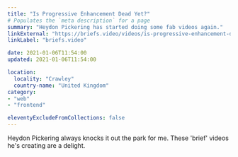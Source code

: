 ```yaml
---
title: "Is Progressive Enhancement Dead Yet?"
# Populates the `meta description` for a page
summary: "Heydon Pickering has started doing some fab videos again."
linkExternal: "https://briefs.video/videos/is-progressive-enhancement-dead-yet/"
linkLabel: "briefs.video"

date: 2021-01-06T11:54:00
updated: 2021-01-06T11:54:00

location:
  locality: "Crawley"
  country-name: "United Kingdom"
category:
- "web"
- "frontend"

eleventyExcludeFromCollections: false
---
```


Heydon Pickering always knocks it out the park for me. These 'brief' videos he's creating are a delight.


